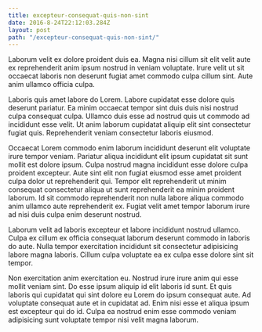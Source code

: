 ```yaml
---
title: excepteur-consequat-quis-non-sint
date: 2016-8-24T22:12:03.284Z
layout: post
path: "/excepteur-consequat-quis-non-sint/"
---
```


Laborum velit ex dolore proident duis ea. Magna nisi cillum sit elit velit aute ex reprehenderit anim ipsum nostrud in veniam voluptate. Irure velit ut sit occaecat laboris non deserunt fugiat amet commodo culpa cillum sint. Aute anim ullamco officia culpa.

Laboris quis amet labore do Lorem. Labore cupidatat esse dolore quis deserunt pariatur. Ea minim occaecat tempor sint duis duis nisi nostrud culpa consequat culpa. Ullamco duis esse ad nostrud quis ut commodo ad incididunt esse velit. Ut anim laborum cupidatat aliquip elit sint consectetur fugiat quis. Reprehenderit veniam consectetur laboris eiusmod.

Occaecat Lorem commodo enim laborum incididunt deserunt elit voluptate irure tempor veniam. Pariatur aliqua incididunt elit ipsum cupidatat sit sunt mollit est dolore ipsum. Culpa nostrud magna incididunt esse dolore culpa proident excepteur. Aute sint elit non fugiat eiusmod esse amet proident culpa dolor ut reprehenderit qui. Tempor elit reprehenderit ut minim consequat consectetur aliqua ut sunt reprehenderit ea minim proident laborum. Id sit commodo reprehenderit non nulla labore aliqua commodo anim ullamco aute reprehenderit ex. Fugiat velit amet tempor laborum irure ad nisi duis culpa enim deserunt nostrud.

Laborum velit ad laboris excepteur et labore incididunt nostrud ullamco. Culpa ex cillum ex officia consequat laborum deserunt commodo in laboris do aute. Nulla tempor exercitation incididunt sit consectetur adipisicing labore magna laboris. Cillum culpa voluptate ea ex culpa esse dolore sint sit tempor.

Non exercitation anim exercitation eu. Nostrud irure irure anim qui esse mollit veniam sint. Do esse ipsum aliquip id elit laboris id sunt. Et quis laboris qui cupidatat qui sint dolore eu Lorem do ipsum consequat aute. Ad voluptate consequat aute et in cupidatat ad. Enim nisi esse et aliqua ipsum est excepteur qui do id. Culpa ea nostrud enim esse commodo veniam adipisicing sunt voluptate tempor nisi velit magna laborum.